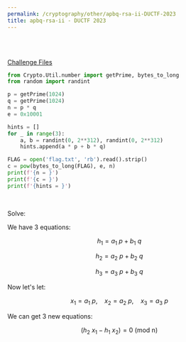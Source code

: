 ```yaml
---
permalink: /cryptography/other/apbq-rsa-ii-DUCTF-2023
title: apbq-rsa-ii - DUCTF 2023
---
```


<br>
<br>

[Challenge Files](https://github.com/DownUnderCTF/Challenges_2023_Public/tree/main/crypto/apbq-rsa-ii)

```python
from Crypto.Util.number import getPrime, bytes_to_long
from random import randint

p = getPrime(1024)
q = getPrime(1024)
n = p * q
e = 0x10001

hints = []
for _ in range(3):
    a, b = randint(0, 2**312), randint(0, 2**312)
    hints.append(a * p + b * q)

FLAG = open('flag.txt', 'rb').read().strip()
c = pow(bytes_to_long(FLAG), e, n)
print(f'{n = }')
print(f'{c = }')
print(f'{hints = }')
```

<br>

Solve:

We have 3 equations:

$$h_1 = a_1 \ p + b_1 \ q$$

$$h_2 = a_2 \ p + b_2 \ q$$

$$h_3 = a_3 \ p + b_3 \ q$$

Now let's let:

$$x_1 = a_1 \ p, \ \ \ \ x_2 = a_2 \ p, \ \ \ \ x_3 = a_3 \ p$$

We can get 3 new equations:


$$(h_2 \ x_1 - h_1 \ x_2) = 0 \text{ (mod n)}$$
